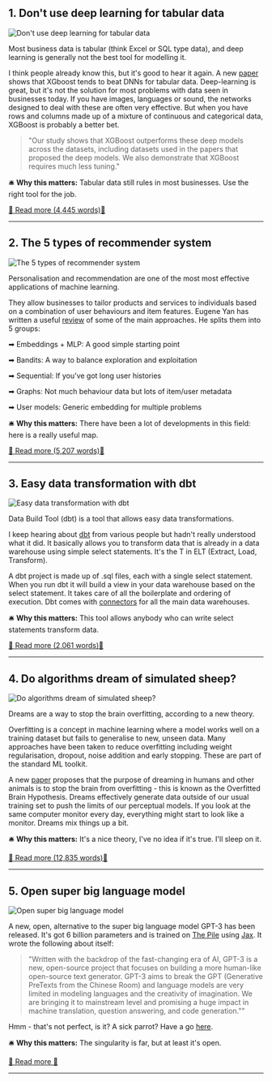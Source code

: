 ## 1. Don't use deep learning for tabular data

![Don't use deep learning for tabular data](https://ortom.co.uk/assets/images/newsletter/issue_21/nick-fewings-dRCQJZoTYCc-unsplash.jpeg)

Most business data is tabular (think Excel or SQL type data), and deep learning is generally not the best tool for modelling it.

I think people already know this, but it's good to hear it again. A new [paper](https://www.arxiv-vanity.com/papers/2106.03253/) shows that XGboost tends to beat DNNs for tabular data. Deep-learning is great, but it's not the solution for most problems with data seen in businesses today. If you have images, languages or sound, the networks designed to deal with these are often very effective. But when you have rows and columns made up of a mixture of continuous and categorical data, XGBoost is probably a better bet.

> "Our study shows that XGBoost outperforms these deep models across the datasets, including datasets used in the papers that proposed the deep models. We also demonstrate that XGBoost requires much less tuning."

🛎️ **Why this matters:** Tabular data still rules in most businesses. Use the right tool for the job.

[📖 Read more (4,445 words)📖](https://www.arxiv-vanity.com/papers/2106.03253/)


---

## 2. The 5 types of recommender system

![The 5 types of recommender system](https://ortom.co.uk/assets/images/newsletter/issue_21/peter-bond-KfvknMhkmw0-unsplash.jpeg)

Personalisation and recommendation are one of the most most effective applications of machine learning. 

They allow businesses to tailor products and services to individuals based on a combination of user behaviours and item features. Eugene Yan has written a useful [review](https://eugeneyan.com/writing/patterns-for-personalization/) of some of the main approaches. He splits them into 5 groups:

➡ Embeddings + MLP: A good simple starting point

➡ Bandits: A way to balance exploration and exploitation

➡ Sequential: If you've got long user histories

➡ Graphs: Not much behaviour data but lots of item/user metadata

➡ User models: Generic embedding for multiple problems

🛎️ **Why this matters:** There have been a lot of developments in this field: here is a really useful map.

[📖 Read more (5,207 words)📖](https://eugeneyan.com/writing/patterns-for-personalization/)


---

## 3. Easy data transformation with dbt

![Easy data transformation with dbt](https://ortom.co.uk/assets/images/newsletter/issue_21/iqram-o-dowla-shawon-Wk2to7RYKHo-unsplash.jpeg)

Data Build Tool (dbt) is a tool that allows easy data transformations.

I keep hearing about [dbt](https://docs.getdbt.com/docs/introduction/) from various people but hadn't really understood what it did. It basically allows you to transform data that is already in a data warehouse using simple select statements. It's the T in ELT (Extract,  Load, Transform).

A dbt project is made up of .sql files, each with a single select statement. When you run dbt it will build a view in your data warehouse based on the select statement. It takes care of all the boilerplate and ordering of execution. Dbt comes with [connectors](https://docs.getdbt.com/docs/available-adapters) for all the main data warehouses.

🛎️ **Why this matters:** This tool allows anybody who can write select statements transform data.

[📖 Read more (2,061 words)📖](https://docs.getdbt.com/docs/introduction/)


---

## 4. Do algorithms dream of simulated sheep?

![Do algorithms dream of simulated sheep?](https://ortom.co.uk/assets/images/newsletter/issue_21/andrea-lightfoot-Pj6fYNRzRT0-unsplash.jpeg)

Dreams are a way to stop the brain overfitting, according to a new theory.

Overfitting is a concept in machine learning where a model works well on a training dataset but fails to generalise to new, unseen data. Many approaches have been taken to reduce overfitting including weight regularisation, dropout,  noise addition and early stopping. These are part of the standard ML toolkit.

A new [paper](https://www.arxiv-vanity.com/papers/2007.09560/) proposes that the purpose of dreaming in humans and other animals is to stop the brain from overfitting - this is known as the Overfitted Brain Hypothesis. Dreams effectively generate data outside of our usual training set to push the limits of our perceptual models. If you look at the same computer monitor every day, everything might start to look like a monitor. Dreams mix things up a bit.

🛎️ **Why this matters:** It's a nice theory, I've no idea if it's true. I'll sleep on it.

[📖 Read more (12,835 words)📖](https://www.arxiv-vanity.com/papers/2007.09560/)


---

## 5. Open super big language model

![Open super big language model](https://ortom.co.uk/assets/images/newsletter/issue_21/david-clode-Q-8jreAEa-4-unsplash.jpeg)

A new, open, alternative to the super big language model GPT-3 has been released. It's got 6 billion parameters and is trained on [The Pile](https://pile.eleuther.ai/) using [Jax](https://github.com/google/jax). It wrote the following about itself:

> "Written with the backdrop of the fast-changing era of AI, GPT-3 is a new, open-source project that focuses on building a more human-like open-source text generator. GPT-3 aims to break the GPT (Generative PreTexts from the Chinese Room) and language models are very limited in modeling languages and the creativity of imagination. We are bringing it to mainstream level and promising a huge impact in machine translation, question answering, and code generation.""

Hmm - that's not perfect, is it? A sick parrot? Have a go [here](https://6b.eleuther.ai/).

🛎️ **Why this matters:** The singularity is far, but at least it's open.

[📖 Read more 📖](https://6b.eleuther.ai/)


---